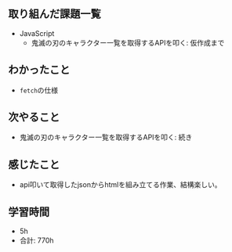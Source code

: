 ## 取り組んだ課題一覧

- JavaScript
    - 鬼滅の刃のキャラクター一覧を取得するAPIを叩く: 仮作成まで

## わかったこと
- `fetch`の仕様

## 次やること
- 鬼滅の刃のキャラクター一覧を取得するAPIを叩く: 続き
## 感じたこと
- api叩いて取得したjsonからhtmlを組み立てる作業、結構楽しい。
## 学習時間

- 5h
- 合計: 770h